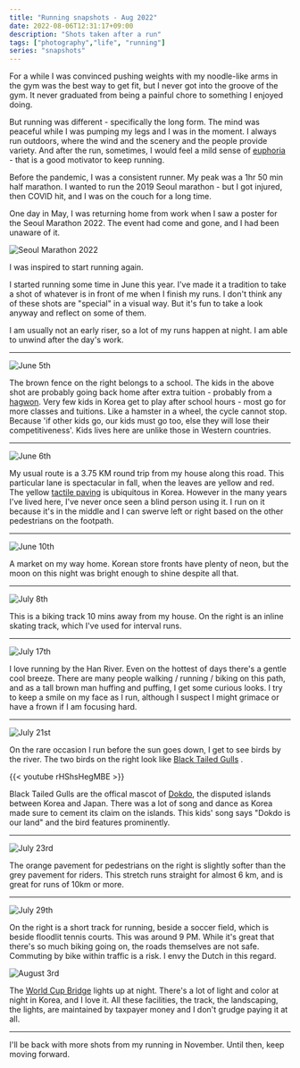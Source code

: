 ```yaml
---
title: "Running snapshots - Aug 2022"
date: 2022-08-06T12:31:17+09:00
description: "Shots taken after a run"
tags: ["photography","life", "running"]
series: "snapshots"
---
```


For a while I was convinced pushing weights with my noodle-like arms in the gym was the best way to get fit, but I never got into the groove of the gym. It never graduated from being a painful chore to something I enjoyed doing.

But running was different - specifically the long form. The mind was peaceful while I was pumping my legs and I was in the moment. I always run outdoors, where the wind and the scenery and the people provide variety. And after the run, sometimes, I would feel a mild sense of [euphoria](https://en.wikipedia.org/wiki/Neurobiological_effects_of_physical_exercise#Euphoria)  - that is a good motivator to keep running.

Before the pandemic, I was a consistent runner. My peak was a 1hr 50 min half marathon. I wanted to run the 2019 Seoul marathon - but I got injured, then COVID hit, and I was on the couch for a long time. 

One day in May, I was returning home from work when I saw a poster for the Seoul Marathon 2022. The event had come and gone, and I had been unaware of it. 

![Seoul Marathon 2022](20220502_171852.jpg)

I was inspired to start running again. 

I started running some time in June this year. I've made it a tradition to take a shot of whatever is in front of me when I finish my runs. I don't think any of these shots are "special" in a visual way. But it's fun to take a look anyway and reflect on some of them.

I am usually not an early riser, so a lot of my runs happen at night. I am able to unwind after the day's work. 

---


![June 5th](20220605_221411.jpg)

The brown fence on the right belongs to a school. The kids in the above shot are probably going back home after extra tuition - probably from a [hagwon](https://en.wikipedia.org/wiki/Hagwon). Very few kids in Korea get to play after school hours - most go for more classes and tuitions. Like a hamster in a wheel, the cycle cannot stop. Because 'if other kids go, our kids must go too, else they will lose their competitiveness'. Kids lives here are unlike those in Western countries.

---



![June 6th](20220606_210725.jpg)

My usual route is a 3.75 KM round trip from my house along this road. This particular lane is spectacular in fall, when the leaves are yellow and red. The yellow [tactile paving](https://en.wikipedia.org/wiki/Tactile_paving) is ubiquitous in Korea. However in the many years I've lived here, I've never once seen a blind person using it. I run on it because it's in the middle and I can swerve left or right based on the other pedestrians on the footpath.

---

![June 10th](20220610_203714.jpg)

A market on my way home. Korean store fronts have plenty of neon, but the moon on this night was bright enough to shine despite all that. 

---


![July 8th](20220708_212902.jpg)

This is a biking track 10 mins away from my house. On the right is an inline skating track, which I've used for interval runs. 

---


![July 17th](20220717_231402.jpg)

I love running by the Han River. Even on the hottest of days there's a gentle cool breeze. There are many people walking / running / biking on this path, and  as a tall brown man huffing and puffing, I get some curious looks. I try to keep a smile on my face as I run, although I suspect I might grimace or have a frown if I am focusing hard.

---


![July 21st](20220721_120844.jpg)

On the rare occasion I run before the sun goes down, I get to see birds by the river. The two birds on the right look like [Black Tailed Gulls](https://en.wikipedia.org/wiki/Black-tailed_gull) . 

{{< youtube rHShsHegMBE >}}

Black Tailed Gulls are the offical mascot of [Dokdo](https://en.wikipedia.org/wiki/Liancourt_Rocks), the disputed islands between Korea and Japan. There was a lot of song and dance as Korea made sure to cement its claim on the islands. This kids' song says "Dokdo is our land" and the bird features prominently.

---


![July 23rd](20220723_092423.jpg)

The orange pavement for pedestrians on the right is slightly softer than the grey pavement for riders. This stretch runs straight for almost 6 km, and is great for runs of 10km or more. 

---


![July 29th](20220729_215649.jpg)

On the right is a short track for running, beside a soccer field, which is beside  floodlit tennis courts. This was around 9 PM. While it's great that there's so much biking going on, the roads themselves are not safe. Commuting by bike within traffic is a risk. I envy the Dutch in this regard.

![August 3rd](20220803_221100.jpg)

The [World Cup Bridge](https://map.naver.com/v5/entry/place/18809568?c=14124662.5258485,4515546.5956579,14,0,0,0,dh&p=Vr5FQDykm7oK06RLXYgohA,15.87,18.63,80,Float) lights up at night. There's a lot of light and color at night in Korea, and I love it. All these facilities, the track, the landscaping, the lights, are maintained by taxpayer money and I don't grudge paying it at all. 

---

I'll be back with more shots from my running in November. Until then, keep moving forward.


